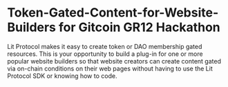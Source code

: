 # Token-Gated-Content-for-Website-Builders for Gitcoin GR12 Hackathon

Lit Protocol makes it easy to create token or DAO membership gated resources. This is your opportunity to build a plug-in for one or more popular website builders so that website creators can create content gated via on-chain conditions on their web pages without having to use the Lit Protocol SDK or knowing how to code.
